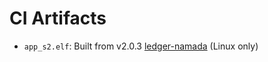 # CI Artifacts

- `app_s2.elf`: Built from v2.0.3 [ledger-namada](https://github.com/Zondax/ledger-namada) (Linux only)
